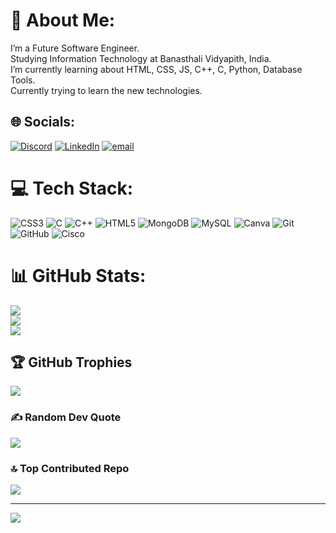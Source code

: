 # 💫 About Me:
I’m a Future Software Engineer.<br>Studying Information Technology at Banasthali Vidyapith, India.<br>I’m currently learning about HTML, CSS, JS, C++, C, Python, Database Tools.<br>Currently trying to learn the new technologies.


## 🌐 Socials:
[![Discord](https://img.shields.io/badge/Discord-%237289DA.svg?logo=discord&logoColor=white)](https://discord.gg/8wAJKqTu) [![LinkedIn](https://img.shields.io/badge/LinkedIn-%230077B5.svg?logo=linkedin&logoColor=white)](www.linkedin.com/in/khushi-patel-599666280) [![email](https://img.shields.io/badge/Email-D14836?logo=gmail&logoColor=white)](mailto:Khushikpatel02@gmail.com) 

# 💻 Tech Stack:
![CSS3](https://img.shields.io/badge/css3-%231572B6.svg?style=for-the-badge&logo=css3&logoColor=white) ![C](https://img.shields.io/badge/c-%2300599C.svg?style=for-the-badge&logo=c&logoColor=white) ![C++](https://img.shields.io/badge/c++-%2300599C.svg?style=for-the-badge&logo=c%2B%2B&logoColor=white) ![HTML5](https://img.shields.io/badge/html5-%23E34F26.svg?style=for-the-badge&logo=html5&logoColor=white) ![MongoDB](https://img.shields.io/badge/MongoDB-%234ea94b.svg?style=for-the-badge&logo=mongodb&logoColor=white) ![MySQL](https://img.shields.io/badge/mysql-4479A1.svg?style=for-the-badge&logo=mysql&logoColor=white) ![Canva](https://img.shields.io/badge/Canva-%2300C4CC.svg?style=for-the-badge&logo=Canva&logoColor=white) ![Git](https://img.shields.io/badge/git-%23F05033.svg?style=for-the-badge&logo=git&logoColor=white) ![GitHub](https://img.shields.io/badge/github-%23121011.svg?style=for-the-badge&logo=github&logoColor=white) ![Cisco](https://img.shields.io/badge/cisco-%23049fd9.svg?style=for-the-badge&logo=cisco&logoColor=black)
# 📊 GitHub Stats:
![](https://github-readme-stats.vercel.app/api?username=khushiipatel04&theme=dark&hide_border=false&include_all_commits=false&count_private=false)<br/>
![](https://github-readme-streak-stats.herokuapp.com/?user=khushiipatel04&theme=dark&hide_border=false)<br/>
![](https://github-readme-stats.vercel.app/api/top-langs/?username=khushiipatel04&theme=dark&hide_border=false&include_all_commits=false&count_private=false&layout=compact)

## 🏆 GitHub Trophies
![](https://github-profile-trophy.vercel.app/?username=khushiipatel04&theme=radical&no-frame=false&no-bg=true&margin-w=4)

### ✍️ Random Dev Quote
![](https://quotes-github-readme.vercel.app/api?type=horizontal&theme=merko)

### 🔝 Top Contributed Repo
![](https://github-contributor-stats.vercel.app/api?username=khushiipatel04&limit=5&theme=dark&combine_all_yearly_contributions=true)

---
[![](https://visitcount.itsvg.in/api?id=khushiipatel04&icon=0&color=0)](https://visitcount.itsvg.in)

<!-- Proudly created with GPRM ( https://gprm.itsvg.in ) -->
